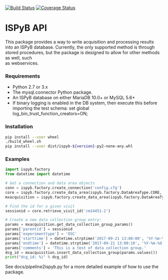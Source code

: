 [![Build Status](https://travis-ci.org/DiamondLightSource/ispyb-api.svg?branch=master)](https://travis-ci.org/DiamondLightSource/ispyb-api)
[![Coverage Status](https://coveralls.io/repos/github/DiamondLightSource/ispyb-api/badge.svg?branch=master)](https://coveralls.io/github/DiamondLightSource/ispyb-api?branch=master)
# ISPyB API

This package provides a way to write acquisition and processing results into
an ISPyB database. Currently, the only supported method is through stored
procedures, but the package is designed to allow for other methods as well, such  
as webservices.

### Requirements
* Python 2.7 or 3.x
* The mysql.connector Python package.
* An ISPyB database on either MariaDB 10.0+ or MySQL 5.6+
* If binary logging is enabled in the DB system, then execute this before
importing the test schema: set global log_bin_trust_function_creators=ON;

### Installation
```bash
pip install --user wheel
./build_wheel.sh
pip install --user dist/ispyb-${version}-py2-none-any.whl
```

### Examples
```python
import ispyb.factory
from datetime import datetime

# Get a connection and data area objects
conn = ispyb.factory.create_connection('config.cfg')
core = ispyb.factory.create_data_area(ispyb.factory.DataAreaType.CORE, conn)
mxacquisition = ispyb.factory.create_data_area(ispyb.factory.DataAreaType.MXACQUISITION, conn)

# Find the id for a given visit
sessionid = core.retrieve_visit_id('cm14451-2')

# Create a new data collection group entry:
params = mxacquisition.get_data_collection_group_params()
params['parentid'] = sessionid
params['experimenttype'] = 'OSC'
params['starttime'] = datetime.strptime('2017-09-21 13:00:00', '%Y-%m-%d %H:%M:%S')
params['endtime'] = datetime.strptime('2017-09-21 13:00:10', '%Y-%m-%d %H:%M:%S')
params['comments'] = 'This is a test of data collection group.'
dcg_id = mxacquisition.insert_data_collection_group(params.values())
print("dcg_id: %i" % dcg_id)
```

See docs/pipeline2ispyb.py for a more detailed example of how to use the package.

